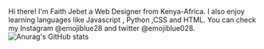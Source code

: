 Hi there! I'm Faith Jebet a Web Designer from Kenya-Africa. I also enjoy learning languages like Javascript , Python ,CSS and HTML.
You can check my Instagram @emojiblue28 and twitter @emojiblue028.
![Anurag's GitHub stats](https://github-readme-stats.vercel.app/api?username=faithjebet&theme=dark&show_icons=true)
